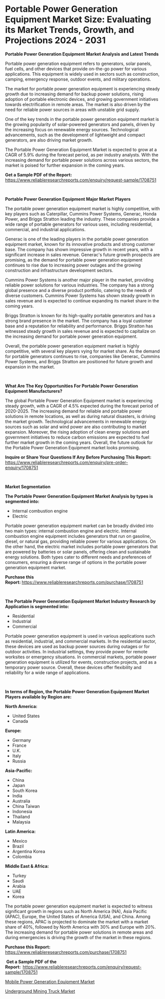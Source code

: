 <p><h1>Portable Power Generation Equipment Market Size: Evaluating its Market Trends, Growth, and Projections 2024 - 2031</h1></p><p><strong>Portable Power Generation Equipment Market Analysis and Latest Trends</strong></p>
<p><p>Portable power generation equipment refers to generators, solar panels, fuel cells, and other devices that provide on-the-go power for various applications. This equipment is widely used in sectors such as construction, camping, emergency response, outdoor events, and military operations.</p><p>The market for portable power generation equipment is experiencing steady growth due to increasing demand for backup power solutions, rising adoption of portable electronic devices, and growing government initiatives towards electrification in remote areas. The market is also driven by the need for reliable power sources in areas with unstable grid supply.</p><p>One of the key trends in the portable power generation equipment market is the growing popularity of solar-powered generators and panels, driven by the increasing focus on renewable energy sources. Technological advancements, such as the development of lightweight and compact generators, are also driving market growth.</p><p>The Portable Power Generation Equipment Market is expected to grow at a CAGR of 5.9% during the forecast period, as per industry analysts. With the increasing demand for portable power solutions across various sectors, the market is poised for further expansion in the coming years.</p></p>
<p><strong>Get a Sample PDF of the Report:&nbsp;</strong> <a href="https://www.reliableresearchreports.com/enquiry/request-sample/1708751">https://www.reliableresearchreports.com/enquiry/request-sample/1708751</a></p>
<p>&nbsp;</p>
<p><strong>Portable Power Generation Equipment Major Market Players</strong></p>
<p><p>The portable power generation equipment market is highly competitive, with key players such as Caterpillar, Cummins Power Systems, Generac, Honda Power, and Briggs Stratton leading the industry. These companies provide a wide range of portable generators for various uses, including residential, commercial, and industrial applications.</p><p>Generac is one of the leading players in the portable power generation equipment market, known for its innovative products and strong customer base. The company has shown impressive growth in recent years, with a significant increase in sales revenue. Generac's future growth prospects are promising, as the demand for portable power generation equipment continues to rise due to increasing power outages and the growing construction and infrastructure development sectors.</p><p>Cummins Power Systems is another major player in the market, providing reliable power solutions for various industries. The company has a strong global presence and a diverse product portfolio, catering to the needs of diverse customers. Cummins Power Systems has shown steady growth in sales revenue and is expected to continue expanding its market share in the coming years.</p><p>Briggs Stratton is known for its high-quality portable generators and has a strong brand presence in the market. The company has a loyal customer base and a reputation for reliability and performance. Briggs Stratton has witnessed steady growth in sales revenue and is expected to capitalize on the increasing demand for portable power generation equipment.</p><p>Overall, the portable power generation equipment market is highly competitive, with several key players vying for market share. As the demand for portable generators continues to rise, companies like Generac, Cummins Power Systems, and Briggs Stratton are positioned for future growth and expansion in the market.</p></p>
<p>&nbsp;</p>
<p><strong>What Are The Key Opportunities For Portable Power Generation Equipment Manufacturers?</strong></p>
<p><p>The global Portable Power Generation Equipment market is experiencing steady growth, with a CAGR of 4.5% expected during the forecast period of 2020-2025. The increasing demand for reliable and portable power solutions in remote locations, as well as during natural disasters, is driving the market growth. Technological advancements in renewable energy sources such as solar and wind power are also contributing to market expansion. Moreover, the rising adoption of clean energy solutions and government initiatives to reduce carbon emissions are expected to fuel further market growth in the coming years. Overall, the future outlook for the Portable Power Generation Equipment market looks promising.</p></p>
<p><strong>Inquire or Share Your Questions If Any Before Purchasing This Report:</strong> <a href="https://www.reliableresearchreports.com/enquiry/pre-order-enquiry/1708751">https://www.reliableresearchreports.com/enquiry/pre-order-enquiry/1708751</a></p>
<p>&nbsp;</p>
<p><strong>Market Segmentation</strong></p>
<p><strong>The Portable Power Generation Equipment Market Analysis by types is segmented into:</strong></p>
<p><ul><li>Internal combustion engine</li><li>Electric</li></ul></p>
<p><p>Portable power generation equipment market can be broadly divided into two main types: internal combustion engine and electric. Internal combustion engine equipment includes generators that run on gasoline, diesel, or natural gas, providing reliable power for various applications. On the other hand, the electric market includes portable power generators that are powered by batteries or solar panels, offering clean and sustainable energy solutions. Both types cater to different needs and preferences of consumers, ensuring a diverse range of options in the portable power generation equipment market.</p></p>
<p><strong>Purchase this Report:&nbsp;</strong><a href="https://www.reliableresearchreports.com/purchase/1708751">https://www.reliableresearchreports.com/purchase/1708751</a></p>
<p>&nbsp;</p>
<p><strong>The Portable Power Generation Equipment Market Industry Research by Application is segmented into:</strong></p>
<p><ul><li>Residential</li><li>Industrial</li><li>Commercial</li></ul></p>
<p><p>Portable power generation equipment is used in various applications such as residential, industrial, and commercial markets. In the residential sector, these devices are used as backup power sources during outages or for outdoor activities. In industrial settings, they provide power for remote worksites or emergency situations. In commercial markets, portable power generation equipment is utilized for events, construction projects, and as a temporary power source. Overall, these devices offer flexibility and reliability for a wide range of applications.</p></p>
<p>&nbsp;</p>
<p><strong>In terms of Region, the Portable Power Generation Equipment Market Players available by Region are:</strong></p>
<p>
    <p> <strong> North America: </strong>
        <ul>
            <li>United States</li>
            <li>Canada</li>
        </ul>
        </p> 
    <p> <strong> Europe: </strong>
        <ul>
            <li>Germany</li>
            <li>France</li>
            <li>U.K.</li>
            <li>Italy</li>
            <li>Russia</li>
        </ul>
        </p> 
    <p> <strong> Asia-Pacific: </strong>
        <ul>
            <li>China</li>
            <li>Japan</li>
            <li>South Korea</li>
            <li>India</li>
            <li>Australia</li>
            <li>China Taiwan</li>
            <li>Indonesia</li>
            <li>Thailand</li>
            <li>Malaysia</li>
        </ul>
        </p> 
    <p> <strong> Latin America: </strong>
        <ul>
            <li>Mexico</li>
            <li>Brazil</li>
            <li>Argentina Korea</li>
            <li>Colombia</li>
        </ul>
        </p> 
    <p> <strong> Middle East & Africa: </strong>
        <ul>
            <li>Turkey</li>
            <li>Saudi</li>
            <li>Arabia</li>
            <li>UAE</li>
            <li>Korea</li>
        </ul>
    </p>
    </p>
<p><p>The portable power generation equipment market is expected to witness significant growth in regions such as North America (NA), Asia Pacific (APAC), Europe, the United States of America (USA), and China. Among these regions, APAC is projected to dominate the market with a market share of 40%, followed by North America with 30% and Europe with 20%. The increasing demand for portable power solutions in remote areas and during emergencies is driving the growth of the market in these regions.</p></p>
<p><strong>Purchase this Report: </strong><a href="https://www.reliableresearchreports.com/purchase/1708751">https://www.reliableresearchreports.com/purchase/1708751</a></p>
<p>&nbsp;<strong>Get a Sample PDF of the Report:&nbsp;&nbsp;</strong><a href="https://www.reliableresearchreports.com/enquiry/request-sample/1708751">https://www.reliableresearchreports.com/enquiry/request-sample/1708751</a></p>
<p><strong></strong></p>
<p><p><a href="https://github.com/josesg55/Market-Research-Report-List-1/blob/main/mobile-power-generation-equipment-market.md">Mobile Power Generation Equipment Market</a></p><p><a href="https://github.com/mancsybtousav/Market-Research-Report-List-1/blob/main/underground-mining-truck-market.md">Underground Mining Truck Market</a></p></p>